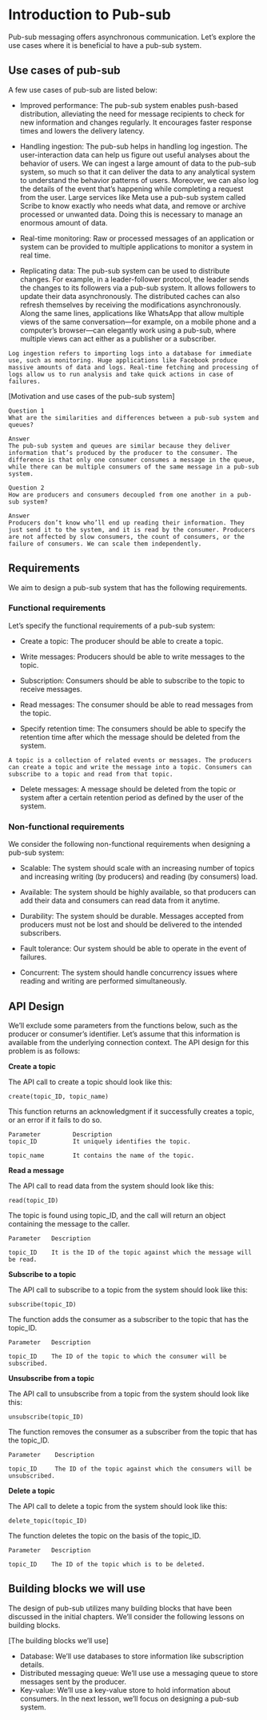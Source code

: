 # Introduction to Pub-sub
Pub-sub messaging offers asynchronous communication. Let’s explore the use cases where it is beneficial to have a pub-sub system.

## Use cases of pub-sub
A few use cases of pub-sub are listed below:

- Improved performance: The pub-sub system enables push-based distribution, alleviating the need for message recipients to check for new information and changes regularly. It encourages faster response times and lowers the delivery latency.

- Handling ingestion: The pub-sub helps in handling log ingestion. The user-interaction data can help us figure out useful analyses about the behavior of users. We can ingest a large amount of data to the pub-sub system, so much so that it can deliver the data to any analytical system to understand the behavior patterns of users. Moreover, we can also log the details of the event that’s happening while completing a request from the user. Large services like Meta use a pub-sub system called Scribe to know exactly who needs what data, and remove or archive processed or unwanted data. Doing this is necessary to manage an enormous amount of data.

- Real-time monitoring: Raw or processed messages of an application or system can be provided to multiple applications to monitor a system in real time.

- Replicating data: The pub-sub system can be used to distribute changes. For example, in a leader-follower protocol, the leader sends the changes to its followers via a pub-sub system. It allows followers to update their data asynchronously. The distributed caches can also refresh themselves by receiving the modifications asynchronously. Along the same lines, applications like WhatsApp that allow multiple views of the same conversation—for example, on a mobile phone and a computer’s browser—can elegantly work using a pub-sub, where multiple views can act either as a publisher or a subscriber.

```
Log ingestion refers to importing logs into a database for immediate use, such as monitoring. Huge applications like Facebook produce massive amounts of data and logs. Real-time fetching and processing of logs allow us to run analysis and take quick actions in case of failures.
```

[Motivation and use cases of the pub-sub system]

```
Question 1
What are the similarities and differences between a pub-sub system and queues?

Answer
The pub-sub system and queues are similar because they deliver information that’s produced by the producer to the consumer. The difference is that only one consumer consumes a message in the queue, while there can be multiple consumers of the same message in a pub-sub system.
```

```
Question 2
How are producers and consumers decoupled from one another in a pub-sub system?

Answer
Producers don’t know who’ll end up reading their information. They just send it to the system, and it is read by the consumer. Producers are not affected by slow consumers, the count of consumers, or the failure of consumers. We can scale them independently.
```
## Requirements
We aim to design a pub-sub system that has the following requirements.


### Functional requirements
Let’s specify the functional requirements of a pub-sub system:

- Create a topic: The producer should be able to create a topic.

- Write messages: Producers should be able to write messages to the topic.

- Subscription: Consumers should be able to subscribe to the topic to receive messages.

- Read messages: The consumer should be able to read messages from the topic.

- Specify retention time: The consumers should be able to specify the retention time after which the message should be deleted from the system.

```
A topic is a collection of related events or messages. The producers can create a topic and write the message into a topic. Consumers can subscribe to a topic and read from that topic.
```

- Delete messages: A message should be deleted from the topic or system after a certain retention period as defined by the user of the system.
### Non-functional requirements
We consider the following non-functional requirements when designing a pub-sub system:

- Scalable: The system should scale with an increasing number of topics and increasing writing (by producers) and reading (by consumers) load.

- Available: The system should be highly available, so that producers can add their data and consumers can read data from it anytime.

- Durability: The system should be durable. Messages accepted from producers must not be lost and should be delivered to the intended subscribers.

- Fault tolerance: Our system should be able to operate in the event of failures.

- Concurrent: The system should handle concurrency issues where reading and writing are performed simultaneously.
## API Design
We’ll exclude some parameters from the functions below, such as the producer or consumer’s identifier. Let’s assume that this information is available from the underlying connection context. The API design for this problem is as follows:

**Create a topic**

The API call to create a topic should look like this:
```
create(topic_ID, topic_name)
```

This function returns an acknowledgment if it successfully creates a topic, or an error if it fails to do so.

```
Parameter         Description                             
topic_ID          It uniquely identifies the topic.

topic_name        It contains the name of the topic. 
```

**Read a message**

The API call to read data from the system should look like this:
```
read(topic_ID)
```
The topic is found using topic_ID, and the call will return an object containing the message to the caller.

```
Parameter   Description

topic_ID    It is the ID of the topic against which the message will be read.
```

**Subscribe to a topic**

The API call to subscribe to a topic from the system should look like this:
```
subscribe(topic_ID)
```
The function adds the consumer as a subscriber to the topic that has the topic_ID.
```
Parameter   Description

topic_ID    The ID of the topic to which the consumer will be subscribed.
```


**Unsubscribe from a topic**

The API call to unsubscribe from a topic from the system should look like this:
```
unsubscribe(topic_ID)
```
The function removes the consumer as a subscriber from the topic that has the topic_ID.
```
Parameter    Description

topic_ID     The ID of the topic against which the consumers will be unsubscribed.
```

**Delete a topic**

The API call to delete a topic from the system should look like this:
```
delete_topic(topic_ID)
```
The function deletes the topic on the basis of the topic_ID.
```
Parameter   Description

topic_ID    The ID of the topic which is to be deleted.
```
## Building blocks we will use

The design of pub-sub utilizes many building blocks that have been discussed in the initial chapters. We’ll consider the following lessons on building blocks.

[The building blocks we’ll use]

- Database: We’ll use databases to store information like subscription details.
- Distributed messaging queue: We’ll use use a messaging queue to store messages sent by the producer.
- Key-value: We’ll use a key-value store to hold information about consumers.
In the next lesson, we’ll focus on designing a pub-sub system.
